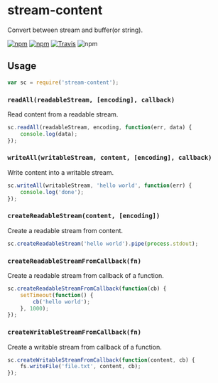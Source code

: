 # stream-content

Convert between stream and buffer(or string).

[![npm](https://img.shields.io/npm/v/stream-content.svg?style=flat-square)](https://www.npmjs.com/package/stream-content)
[![npm](https://img.shields.io/npm/dm/stream-content.svg?style=flat-square)](https://www.npmjs.com/package/stream-content)
[![Travis](https://img.shields.io/travis/ddliu/node-stream-content.svg?style=flat-square)](https://travis-ci.org/ddliu/node-stream-content)
![npm](https://img.shields.io/npm/l/stream-content.svg?style=flat-square)

## Usage

```js
var sc = require('stream-content');
```

### `readAll(readableStream, [encoding], callback)`

Read content from a readable stream.

```js
sc.readAll(readableStream, encoding, function(err, data) {
    console.log(data);
});
```

### `writeAll(writableStream, content, [encoding], callback)`

Write content into a writable stream.

```js
sc.writeAll(writableStream, 'hello world', function(err) {
    console.log('done');
});
```

### `createReadableStream(content, [encoding])`

Create a readable stream from content.

```js
sc.createReadableStream('hello world').pipe(process.stdout);
```

### `createReadableStreamFromCallback(fn)`

Create a readable stream from callback of a function.

```js
sc.createReadableStreamFromCallback(function(cb) {
    setTimeout(function() {
        cb('hello world');
    }, 1000);
});
```

### `createWritableStreamFromCallback(fn)`

Create a writable stream from callback of a function.

```js
sc.createWritableStreamFromCallback(function(content, cb) {
    fs.writeFile('file.txt', content, cb);
});
```